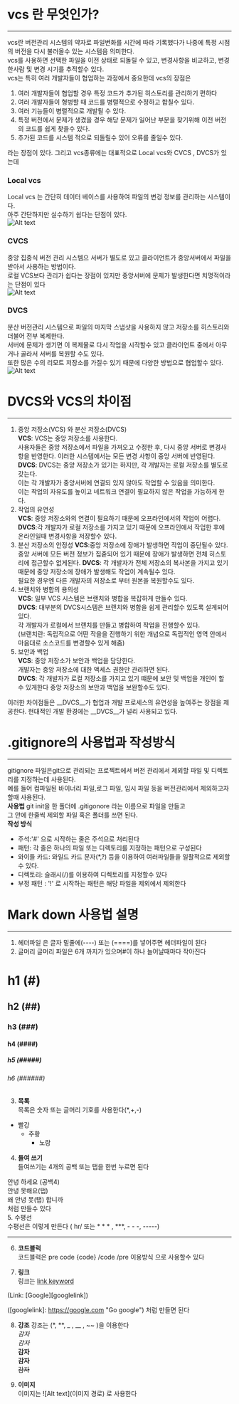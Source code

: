# vcs 란 무엇인가?
----
vcs란 버전관리 시스템의 약자로 파일변화를 시간에 따라 기록했다가 나중에 특정 시점의 버전을 다시 불러올수 있는 시스템음 의미한다.    
vcs를 사용하면 선택한 파일을 이전 상태로 되돌릴 수 있고, 변경사항을 비교하고, 변경한사람 및 변경 시기를 추적할수 있다.  
vcs는 특히 여러 개발자들이 협업하는 과정에서 중요한데  vcs의 장점은 
1. 여러 개발자들이 협업할 경우 특정 코드가 추가된 히스토리를 관리하기 편하다
2. 여러 개발자들이 형벙할 때 코드를 병렬적으로 수정하고 합칠수 있다.
3. 여러 기능들이 병렬적으로 개발될 수 있다.
4. 특정 버전에서 문제가 생겼을 경우 해당 문제가 일어난 부분을 찾기위해 이전 버전의 코드를 쉽게 찾을수 있다.
5. 추가된 코드를 시스템 적으로 되돌릴수 있어 오류를 줄일수 있다.     

라는 장점이 있다.
그리고 vcs종류에는 대표적으로 Local vcs와 CVCS , DVCS가 있는데
### Local vcs
Local vcs 는 간단히 데이터 베이스를 사용하여 파일의 변겅 정보를 관리하는 시스템이다.      
아주 간단하지만 실수하기 쉽다는 단점이 있다.    
![Alt text](./LocalVcs.png)

### CVCS
중앙 집중식 버전 관리 시스템으 서버가 별도로 있고 클라이언트가 중앙서버에서 파일을 받아서 사용하는 방법이다.    
로컬 VCS보다 관리가 쉽다는 장점이 있지만 중앙서버에 문제가 발생한다면 치명적이라는 단점이 있다  
![Alt text](./CVCS.png)

### DVCS    
분산 버전관리 시스템으로 파일의 마지막 스냅샷을 사용하지 않고 저장소를 히스토리와 더불어 전부 복제한다.     
서버에 문제가 생기면 이 복제물로 다시 작업을 시작할수 있고 클라이언트 중에서 아무거나 골라서 서버를 복원할 수도 있다.        
또한 많은 수의 리모트 저장소를 가질수 있기 때문에 다양한 방법으로 협업할수 있다.     
![Alt text](./DVCS.png)
# DVCS와 VCS의 차이점
----
1. 중앙 저장소(VCS) 와 분산 저장소(DVCS)    
__VCS__: VCS는 중앙 저장소를 사용한다.    
사용자들은 중앙 저장소에서 파일을 가져오고 수정한 후, 다시 중앙 서버로 변경사항을 반영한다. 
이러한 시스템에서는 모든 변경 사항이 중앙 서버에 반영된다.    
__DVCS__: DVCS는 중앙 저장소가 있기는 하지만, 각 개발자는 로컬 저장소를 별도로 갖는다.  
이는 각 개발자가 중앙서버에 연결되 있지 않아도 작업할 수 있음을 의미한다.   
이는 작업의 자유도를 높이고 네트워크 연결이 필요하지 않은 작업을 가능하게 한다. 
2. 작업의 유연성    
__VCS__: 중앙 저장소와의 연결이 필요하기 때문에 오프라인에서의 작업이 어렵다.   
__DVCS__:각 개발자가 로컬 저장소를 가지고 있기 때문에 오프라인에서 작업한 후에 온라인일때 변경사항을 저장할수 있다.
3. 분산 저장소의 안정성 
__VCS__:중앙 저장소에 장애가 발생하면 작업이 중단될수 있다.     
중앙 서버에 모든 버전 정보가 집줃되어 있기 때문에 장애가 발생하면 전체 히스토리에 접근할수 없게된다.
__DVCS__: 각 개발자가 전체 저장소의 복사본을 가지고 있기 때문에 중앙 저장소에 장애가 발생해도 작업이 계속될수 있다.     
필요한 경우엔 다른 개발자의 저장소로 부터 원본을 복원할수도 있다.
4. 브랜치와 병합의 용의성   
__VCS__: 일부 VCS 시스템은 브랜치와 병합을 복잡하게 만들수 있다.    
__DVCS__: 대부분의 DVCS시스템은 브랜치와 병합을 쉽게 관리할수 있도록 설계되어있다.  
각 개발자가 로컬에서 브랜치를 만들고 병합하여 작업을 진행할수 있다.     
(브랜치란: 독립적으로 어떤 작을을 진행하기 위한 개념으로 독립적인 영역 안에서 마음대로 소스코드를 변경할수 있게 해줌)
5. 보안과 백업  
__VCS__: 중앙 저장소가 보안과 백업을 담당한다.      
개발자는 중앙 저장소에 대한 액세스 권한만 관리하면 된다.    
__DVCS__: 각 개발자가 로컬 저장소를 가지고 있기 떄문에 보안 및 백업을 개인이 할 수 있게한다 
중앙 저장소의 보안과 백업을 보완할수도 있다.    

이러한 차이점들은 __DVCS__가 협업과 개발 프로세스의 유연성을 높여주는 장점을 제공한다.
현대적인 개발 환경에는 __DVCS__가 널리 사용되고 있다.       

# .gitignore의 사용법과 작성방식
----
gitignore 파일은git으로 관리되는 프로젝트에서 버전 관리에서 제외할 파일 및 디렉토리를 지정하는데 사용된다.  
예를 들어 컴파일된 바이너리 파일,로그 파일, 임시 파일 등을 버전관리에서 제외하고자 할때 사용된다.   
__사용법__  git init을 한 폴더에 .gitigonore 라는 이름으로 파일을 만들고    
그 안에 한줄씩 제외할 파일 혹은 폴더를 쓰면 된다.   
__작성 방식__
* 주석:'#' 으로 시작하는 줄은 주석으로 처리된다
* 패턴: 각 줄은 하나의 파일 또는 디렉토리를 지정하는 패턴으로 구성된다
* 와이들 카드: 와일드 카드 문자(*,?) 등을 이용하여 여러파일들을 일좔적으로 제외할수 있다.
* 디렉토리: 슬래시(/)를 이용하여 디렉토리를 지정할수 있다
* 부정 패턴 : '!' 로 시작하는 패턴은 해당 파일을 제외에서 제외한다      

# Mark down 사용법 설명
----
1. 헤더파일 은 글자 밑줄에(----) 또는 (====)를 넣어주면 헤더파일이 된다    
2. 글머리 글머리 파일은 6개 까지가 있으며#이 하나 늘어날때마다 작아진다 
# h1 (#)
## h2 (##)
### h3 (###)
#### h4 (####)
##### h5 (#####)
###### h6 (######)
    
        
3. **목록**     
목록은 숫자 또는 글머리 기호를 사용한다(*,+,-)   
* 빨강
    + 주황
        - 노랑

4. **들여 쓰기**    
들여쓰기는 4개의 공백 또는 탭을 한번 누르면 된다

    
안녕 하세요 (공백4)    
    안녕 못해요(탭)     
왜 안녕 못(탭)       합니까   
처럼 만들수 있다    
5. 수평선   
수평선은 이렇게 만든다 ( hr/ 또는 * * * , ***, - - -, -----) 
- - -

    
6. **코드블럭**     
코드블럭은 pre code {code} /code  /pre  이용방식 으로 사용할수 있다
    
        
7. **링크**     
링크는
[link keyword][id]

[id]: URL "Optional Title here"

(Link: [Google][googlelink])

([googlelink]: https://google.com "Go google")
처럼 만들면 된다    

        
8. __강조__
강조는 (*, **, _ , __ , ~~ )을 이용한다     
*감자*      
_감자_      
**감자**    
__감자__    
~~감자~~        

    
9. __이미지__   
이미지는 
![Alt text](이미지 경로)
로 사용한다


